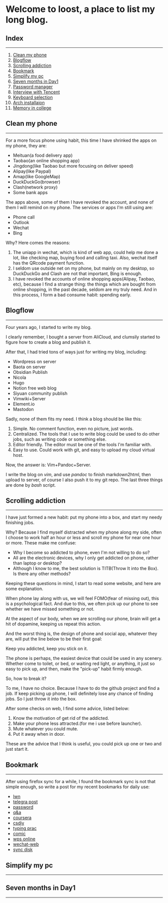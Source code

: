 # Welcome to loost, a place to list my long blog.

## Index

---

1. [Clean my phone](#clean-my-phone)
2. [Blogflow](#blogflow)
3. [Scrolling addiction](#scrolling-addiction)
4. [Bookmark](#bookmark)
5. [Simplify my pc](#simplify-my-pc)
6. [Seven months in Day1](#seven-months-in-day1)
7. [Password manager](#password-manager)
8. [Interview with Tencent](#interview-with-tencent)
9. [Keyboard selection](#keyboard-selection)
10. [Arch installaion](#arch-installaion)
11. [Memory in college](#memory-in-college)

## Clean my phone
---
For a more focus phone using habit, this time I have shrinked the apps on my phone, they are:

- Meituan(a food delivery app)
- Taobao(an online shopping app)
- Jingdong(like Taobao but more focusing on deliver speed)
- Alipay(like Paypal)
- Amap(like GoogleMap)
- DuckDuckGo(browser)
- Clash(network proxy)
- Some bank apps

The apps above, some of them I have revoked the account, and none of them I will remind on my phone. The services or apps I\'m still using are:

- Phone call
- Outlook
- Wechat
- Bing

Why? Here comes the reasons:

1. The uniapp in wechat, which is kind of web app, could help me done a lot, like checking map, buying food and calling taxi. Also, wechat itself has the QRcode payment function.
2. I seldom use outside net on my phone, but mainly on my desktop, so DuckDuckGo and Clash are not that important, Bing is enough.
3. I have revoked the accounts of online shopping apps(Alipay, Taobao, etc), because I find a strange thing: the things which are bought from online shopping, in the past decade, seldom are my truly need. And in this process, I form a bad consume habit: spending early.

## Blogflow
---
Four years ago, I started to write my blog.

I clearly remember, I bought a server from AliCloud, and clumsily started to figure how to create a blog and publish it.

After that, I had tried tons of ways just for writing my blog, including:

- Wordpress on server
- Baota on server
- Obsidian Publish
- Nicola
- Hugo
- Notion free web blog
- Siyuan community publish
- Vimwiki+Server
- Element.io
- Mastodon

Sadly, none of them fits my need. I think a blog should be like this:

1. Simple. No comment function, even no picture, just words.
2. Centralized. The tools that I use to write blog could be used to do other jobs, such as writing code or something else.
3. Editor friendly. The editor must be one of the tools I\'m familiar with.
4. Easy to use. Could work with git, and easy to upload my cloud virtual host.

Now, the answer is: Vim+Pandoc+Server.

I write the blog on *vim*, and use *pandoc* to finish markdown2html, then upload to server, of course I also push it to my git repo. The last three things are done by *bash* script.

## Scrolling addiction
---
I have just formed a new habit: put my phone into a box, and start my needy finishing jobs.

Why? Because I find myself distracted when my phone along my side, often I choose to work half an hour or less and scroll my phone for near one hour or more. These make me confuse:

- Why I become so addicted to phone, even I\'m not willing to do so?
- All are the electronic devices, why I only get addicted on phone, rather than laptop or desktop?
- Although I know to me, the best solution is TITB(Throw It into the Box). Is there any other methods?

Keeping these questions in mind, I start to read some website, and here are some explanation.

When phone lay along with us, we will feel FOMO(fear of missing out), this is a psychological fact. And due to this, we often pick up our phone to see whether we have missed something or not.

At the aspect of our body, when we are scrolling our phone, brain will get a hit of dopamine, keeping us repeat this action.

And the worst thing is, the design of phone and social app, whatever they are, will put the line below to be their first goal:

Keep you addicted, keep you stick on it.

The phone is perhaps, the easiest device that could be used in any scenery. Whether come to toilet, or bed, or waiting red light, or anything, it just so easy to pick up, and then, make the \"pick-up\" habit firmly enough.

So, how to break it?

To me, I have no choice. Because I have to do the github project and find a job. If keep picking up phone, I will definitely lose any chance of finding jobs. So I just throw it into the box.

After some checks on web, I find some advice, listed below:

1. Know the motivation of get rid of the addicted.
2. Make your phone less attracted.(for me i use before launcher).
3. Mute whatever you could mute.
4. Put it away when in door.

These are the advice that I think is useful, you could pick up one or two and just start it.

## Bookmark
---
After using firefox sync for a while, I found the bookmark sync is not that simple enough, so write a post for my recent bookmarks for daily use:

- [lwn](https://lwn.net/)
- [telegra post](https://telegra.ph/)
- [password](https://spectre.pw/)
- [q&a](https://stackoverflow.com/)
- [coursera](https://www.coursera.org/programs/sobma?authProvider=bancolombia)
- [csdiy](https://csdiy.wiki/)
- [typing prac](https://www.keybr.com/)
- [comic](https://xkcd.com/571/)
- [wps online](https://www.kdocs.cn/latest)
- [wechat-web](https://wx2.qq.com/?target=t)
- [sync disk](https://www.jianguoyun.com/#/sandbox/177d951/40925a4f22e6902a/%2F/)

## Simplify my pc
---

## Seven months in Day1
---

## 
